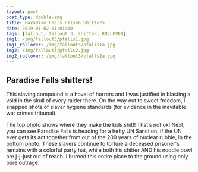 ```yaml
---
layout: post
post_type: double-img
title: Paradise Falls Prison Shitters
date: 2019-01-02 01:01:00
tags: [fallout, fallout 3, shitter, ROLLOVER]
img1: /img/fallout3/pfalls1.jpg
img1_rollover: /img/fallout3/pfalls1a.jpg
img2: /img/fallout3/pfalls2.jpg
img2_rollover: /img/fallout3/pfalls2a.jpg
---
```

## Paradise Falls shitters!

This slaving compound is a hovel of horrors and I was justified in blasting a void in the skull of every raider there. On the way out to sweet freedom, I snapped shots of slaver hygiene standards (for evidence in the inevitable war crimes tribunal).

The top photo shows where they make the kids shit!! That’s not ok! Next, you can see Paradise Falls is heading for a hefty UN Sanction, if the UN ever gets its act together from out of the 200 years of nuclear rubble, in the bottom photo. These slavers continue to torture a deceased prisoner's remains with a colorful party hat, while both his shitter AND his noodle bowl are j-j-just out of reach. I burned this entire place to the ground using only pure outrage.
